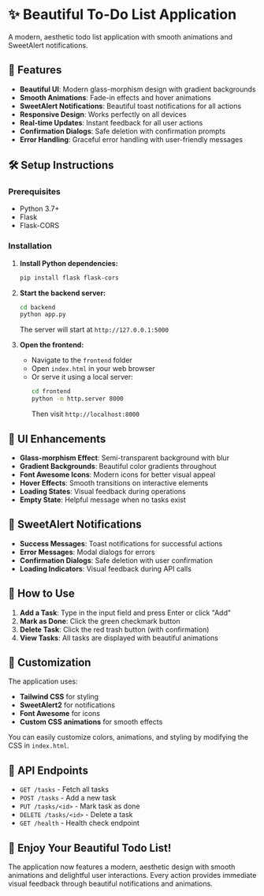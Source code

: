 # ✨ Beautiful To-Do List Application

A modern, aesthetic todo list application with smooth animations and SweetAlert notifications.

## 🚀 Features

- **Beautiful UI**: Modern glass-morphism design with gradient backgrounds
- **Smooth Animations**: Fade-in effects and hover animations
- **SweetAlert Notifications**: Beautiful toast notifications for all actions
- **Responsive Design**: Works perfectly on all devices
- **Real-time Updates**: Instant feedback for all user actions
- **Confirmation Dialogs**: Safe deletion with confirmation prompts
- **Error Handling**: Graceful error handling with user-friendly messages

## 🛠️ Setup Instructions

### Prerequisites
- Python 3.7+ 
- Flask
- Flask-CORS

### Installation

1. **Install Python dependencies:**
   ```bash
   pip install flask flask-cors
   ```

2. **Start the backend server:**
   ```bash
   cd backend
   python app.py
   ```
   The server will start at `http://127.0.0.1:5000`

3. **Open the frontend:**
   - Navigate to the `frontend` folder
   - Open `index.html` in your web browser
   - Or serve it using a local server:
     ```bash
     cd frontend
     python -m http.server 8000
     ```
     Then visit `http://localhost:8000`

## 🎨 UI Enhancements

- **Glass-morphism Effect**: Semi-transparent background with blur
- **Gradient Backgrounds**: Beautiful color gradients throughout
- **Font Awesome Icons**: Modern icons for better visual appeal
- **Hover Effects**: Smooth transitions on interactive elements
- **Loading States**: Visual feedback during operations
- **Empty State**: Helpful message when no tasks exist

## 🔔 SweetAlert Notifications

- **Success Messages**: Toast notifications for successful actions
- **Error Messages**: Modal dialogs for errors
- **Confirmation Dialogs**: Safe deletion with user confirmation
- **Loading Indicators**: Visual feedback during API calls

## 🎯 How to Use

1. **Add a Task**: Type in the input field and press Enter or click "Add"
2. **Mark as Done**: Click the green checkmark button
3. **Delete Task**: Click the red trash button (with confirmation)
4. **View Tasks**: All tasks are displayed with beautiful animations

## 🎨 Customization

The application uses:
- **Tailwind CSS** for styling
- **SweetAlert2** for notifications
- **Font Awesome** for icons
- **Custom CSS animations** for smooth effects

You can easily customize colors, animations, and styling by modifying the CSS in `index.html`.

## 🔧 API Endpoints

- `GET /tasks` - Fetch all tasks
- `POST /tasks` - Add a new task
- `PUT /tasks/<id>` - Mark task as done
- `DELETE /tasks/<id>` - Delete a task
- `GET /health` - Health check endpoint

## 🌟 Enjoy Your Beautiful Todo List!

The application now features a modern, aesthetic design with smooth animations and delightful user interactions. Every action provides immediate visual feedback through beautiful notifications and animations. 